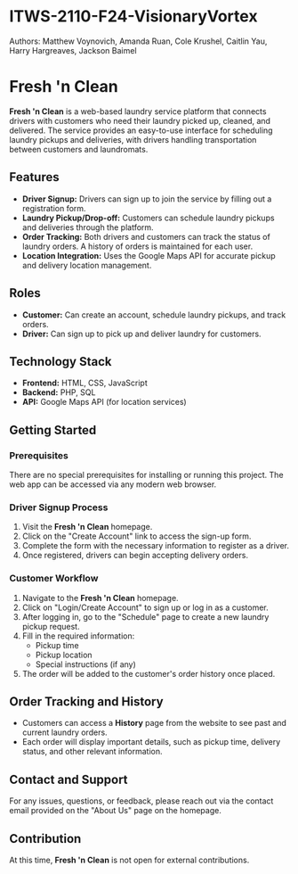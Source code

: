 # ITWS-2110-F24-VisionaryVortex

Authors: Matthew Voynovich, Amanda Ruan, Cole Krushel, Caitlin Yau, Harry Hargreaves, Jackson Baimel

# Fresh 'n Clean

**Fresh 'n Clean** is a web-based laundry service platform that connects drivers with customers who need their laundry picked up, cleaned, and delivered. The service provides an easy-to-use interface for scheduling laundry pickups and deliveries, with drivers handling transportation between customers and laundromats.

## Features

- **Driver Signup:** Drivers can sign up to join the service by filling out a registration form.
- **Laundry Pickup/Drop-off:** Customers can schedule laundry pickups and deliveries through the platform.
- **Order Tracking:** Both drivers and customers can track the status of laundry orders. A history of orders is maintained for each user.
- **Location Integration:** Uses the Google Maps API for accurate pickup and delivery location management.

## Roles

- **Customer:** Can create an account, schedule laundry pickups, and track orders.
- **Driver:** Can sign up to pick up and deliver laundry for customers.

## Technology Stack

- **Frontend:** HTML, CSS, JavaScript
- **Backend:** PHP, SQL
- **API:** Google Maps API (for location services)

## Getting Started

### Prerequisites

There are no special prerequisites for installing or running this project. The web app can be accessed via any modern web browser.

### Driver Signup Process

1. Visit the **Fresh 'n Clean** homepage.
2. Click on the "Create Account" link to access the sign-up form.
3. Complete the form with the necessary information to register as a driver.
4. Once registered, drivers can begin accepting delivery orders.

### Customer Workflow

1. Navigate to the **Fresh 'n Clean** homepage.
2. Click on "Login/Create Account" to sign up or log in as a customer.
3. After logging in, go to the "Schedule" page to create a new laundry pickup request.
4. Fill in the required information:
   - Pickup time
   - Pickup location
   - Special instructions (if any)
5. The order will be added to the customer's order history once placed.

## Order Tracking and History

- Customers can access a **History** page from the website to see past and current laundry orders.
- Each order will display important details, such as pickup time, delivery status, and other relevant information.

## Contact and Support

For any issues, questions, or feedback, please reach out via the contact email provided on the "About Us" page on the homepage.

## Contribution

At this time, **Fresh 'n Clean** is not open for external contributions.